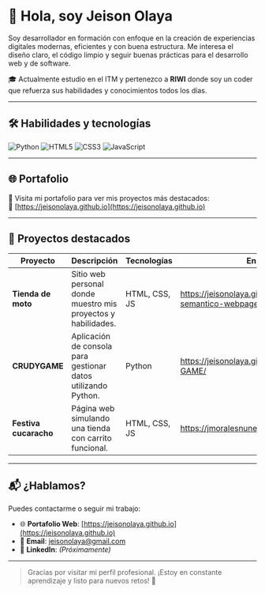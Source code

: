 # 👋 Hola, soy Jeison Olaya

Soy desarrollador en formación con enfoque en la creación de experiencias digitales modernas, eficientes y con buena estructura. Me interesa el diseño claro, el código limpio y seguir buenas prácticas para el desarrollo web y de software.

🎓 Actualmente estudio en el ITM y pertenezco a **RIWI** donde soy un coder que refuerza sus habilidades y conocimientos todos los días.

---

## 🛠️ Habilidades y tecnologías

![Python](https://img.shields.io/badge/Python-3776AB?style=for-the-badge&logo=python&logoColor=white)
![HTML5](https://img.shields.io/badge/HTML5-E34F26?style=for-the-badge&logo=html5&logoColor=white)
![CSS3](https://img.shields.io/badge/CSS3-1572B6?style=for-the-badge&logo=css3&logoColor=white)
![JavaScript](https://img.shields.io/badge/JavaScript-F7DF1E?style=for-the-badge&logo=javascript&logoColor=black)

---

## 🌐 Portafolio

📌 Visita mi portafolio para ver mis proyectos más destacados:  
🔗 [https://jeisonolaya.github.io](https://jeisonolaya.github.io) <!-- Actualiza si tienes otro enlace -->

---

## 🚀 Proyectos destacados

| Proyecto              | Descripción                                                     | Tecnologías      | Enlace                         |
|-----------------------|-----------------------------------------------------------------|------------------|----------------------------------|
| **Tienda de moto**    | Sitio web personal donde muestro mis proyectos y habilidades.   | HTML, CSS, JS    |https://jeisonolaya.github.io/html-semantico-webpage/  |
| **CRUDYGAME**         | Aplicación de consola para gestionar datos utilizando Python.   | Python           |https://jeisonolaya.github.io/CRUDY-GAME/              |
| **Festiva cucaracho** | Página web simulando una tienda con carrito funcional.          | HTML, CSS, JS    |https://jmoralesnunez.github.io/Web_feria/             |

---

## 📬 ¿Hablamos?

Puedes contactarme o seguir mi trabajo:

- 🌐 **Portafolio Web**: [https://jeisonolaya.github.io](https://jeisonolaya.github.io)
- 📧 **Email**: jeisonolaya@gmail.com
- 💼 **LinkedIn**: *(Próximamente)*

---

> Gracias por visitar mi perfil profesional. ¡Estoy en constante aprendizaje y listo para nuevos retos! 🚀
